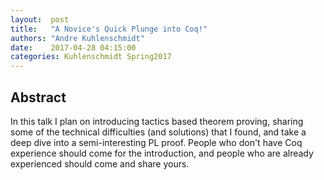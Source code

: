 ```yaml
--- 
layout:  post 
title:   "A Novice's Quick Plunge into Coq!"
authors: "Andre Kuhlenschmidt" 
date:    2017-04-28 04:15:00 
categories: Kuhlenschmidt Spring2017
--- 
```


## Abstract

In this talk I plan on introducing tactics based theorem proving, sharing some of the technical difficulties (and solutions) that I found, and take a deep dive into a semi-interesting PL proof. People who don't have Coq experience should come for the introduction, and people who are already experienced should come and share yours.
